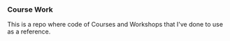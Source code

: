 ### Course Work

This is a repo where code of Courses and Workshops that I've done to use as a reference.

